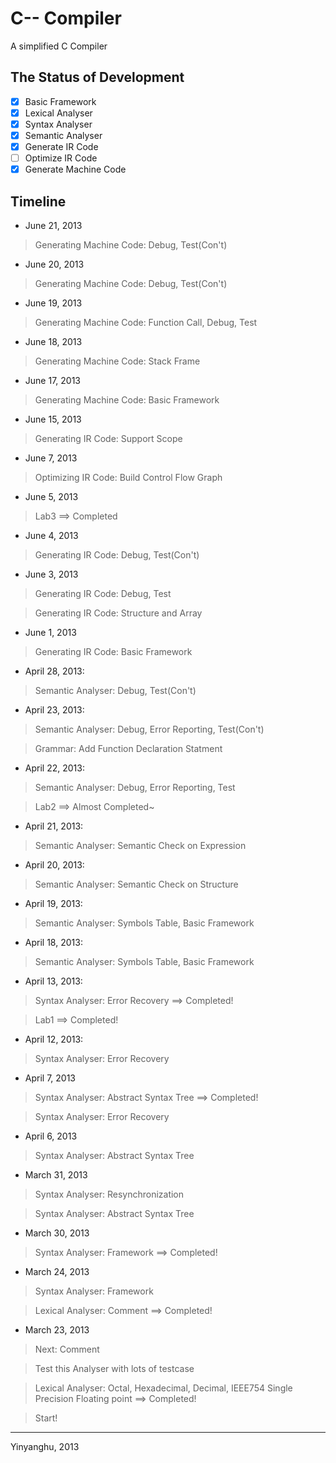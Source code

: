 # C-- Compiler

A simplified C Compiler

## The Status of Development

* [x] Basic Framework
* [x] Lexical Analyser
* [x] Syntax Analyser
* [x] Semantic Analyser
* [x] Generate IR Code
* [ ] Optimize IR Code
* [x] Generate Machine Code

## Timeline

* June 21, 2013

> Generating Machine Code: Debug, Test(Con't)

* June 20, 2013

> Generating Machine Code: Debug, Test(Con't)

* June 19, 2013

> Generating Machine Code: Function Call, Debug, Test

* June 18, 2013

> Generating Machine Code: Stack Frame

* June 17, 2013

> Generating Machine Code: Basic Framework

* June 15, 2013

> Generating IR Code: Support Scope

* June 7, 2013

> Optimizing IR Code: Build Control Flow Graph

* June 5, 2013

> Lab3 ==> Completed

* June 4, 2013

> Generating IR Code: Debug, Test(Con't)

* June 3, 2013

> Generating IR Code: Debug, Test

> Generating IR Code: Structure and Array

* June 1, 2013

> Generating IR Code: Basic Framework

* April 28, 2013:

> Semantic Analyser: Debug, Test(Con't)

* April 23, 2013:

> Semantic Analyser: Debug, Error Reporting, Test(Con't)

> Grammar: Add Function Declaration Statment

* April 22, 2013:

> Semantic Analyser: Debug, Error Reporting, Test

> Lab2 ==> Almost Completed~

* April 21, 2013:

> Semantic Analyser: Semantic Check on Expression

* April 20, 2013:

> Semantic Analyser: Semantic Check on Structure

* April 19, 2013:

> Semantic Analyser: Symbols Table, Basic Framework

* April 18, 2013:

> Semantic Analyser: Symbols Table, Basic Framework

* April 13, 2013:

> Syntax Analyser: Error Recovery ==> Completed!

> Lab1 ==> Completed!

* April 12, 2013: 

> Syntax Analyser: Error Recovery

* April 7, 2013

> Syntax Analyser: Abstract Syntax Tree ==> Completed!

> Syntax Analyser: Error Recovery

* April 6, 2013

> Syntax Analyser: Abstract Syntax Tree

* March 31, 2013

> Syntax Analyser: Resynchronization

> Syntax Analyser: Abstract Syntax Tree

* March 30, 2013

> Syntax Analyser: Framework ==> Completed!

* March 24, 2013

> Syntax Analyser: Framework

> Lexical Analyser: Comment ==> Completed!

* March 23, 2013

> Next: Comment

> Test this Analyser with lots of testcase

> Lexical Analyser: Octal, Hexadecimal, Decimal, IEEE754 Single Precision Floating point ==> Completed!

> Start!

***
Yinyanghu, 2013
